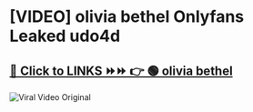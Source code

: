 
 # [VIDEO] olivia bethel Onlyfans Leaked udo4d

## <h2><a href="https://clipsfans.com/olivia_bethel&ref=git">🔗 Click to LINKS ⏩⏩ 👉 🟢 olivia bethel </a></h2>

<a href="https://clipsfans.com/olivia_bethel&ref=git" rel="nofollow" data-target="animated-image.originalLink"><img src="https://i.ibb.co.com/xMMVF88/686577567.gif" alt="Viral Video Original" style="max-width: 100%; display: inline-block;" data-target="animated-image.originalImage"></a>

